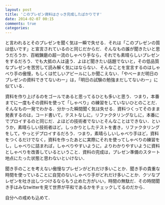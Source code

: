 ```yaml
---
layout: post
title: 'このプレゼン資料はさっき完成したばかりです'
date: 2014-02-07 00:15
comments: true
categories: 
---
```


と言われるとそのプレゼンを聞く気は一瞬で失せる．それは「このプレゼンの質は低いです」と宣言されているのと同じだからだ．そんなもの誰が聞きたいと思うだろうか．百戦錬磨の超一流のしゃべり手なら，それでも素晴らしいプレゼンをするだろう．でも大抵の人は違う．よほど聞きたい話題でないと，その低品質なプレゼンを苦労して読み解く気にはならない．そんなことを宣言するのはしゃべり手の傲慢，もしくは忙しいアピールにしか聞こえない．「やべーまだ明日のプレゼンの資料できてないわー」は，「明日の試験の勉強まだしてないわー」に似ている．

資料を作り上げるのをゴールであると思ってるひとも多いと思う．つまり，本番までに一度もその資料を使って「しゃべり」の練習をしていないひとのことだ．そんなもの一発でわかる．分かった瞬間聞く気は失せる．資料つくってそのまま発表するのは，コード書いて，テストなしに，リファクタリングなしに，本番にでプロイするのと同じだ．よほどの技術者でないとそんなことはできない．というか，素晴らしい技術者ほど，しっかりとしたテストを書き，リファクタリングをして，やっとデプロイするだろう．つまり，素晴らしいしゃべり手ほど，資料をつくるだけでなく，資料を作ったあとに実際にそれを使ってしゃべりの練習をし，しゃべりに詰まれば，しゃべりやすいように，よりわかりやすいように資料としゃべりを改善しているということ．資料の完成は，プレゼン準備のスタート地点にたった状態と思わないといけない．

聞き手のことを考えない傲慢なプレゼンがどれだけ多いことか．聞き手の貴重な時間を使っていることに自覚のないしゃべり手がどれだけ多いことか．クソなプレゼンを吐き出しつつけるならもう止めた方がいい，時間の無駄だ．その時間聞き手はみなtwitterを見て世界が平和であるかをチェックしてるのだから．

自分への戒めも込めて．

